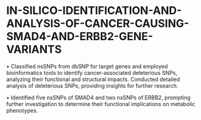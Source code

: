 # IN-SILICO-IDENTIFICATION-AND-ANALYSIS-OF-CANCER-CAUSING-SMAD4-AND-ERBB2-GENE-VARIANTS

•	Classified nsSNPs from dbSNP for target genes and employed bioinformatics tools to identify cancer-associated deleterious SNPs, analyzing their functional and structural impacts. Conducted detailed analysis of deleterious SNPs, providing insights for further research.

•	Identified five nsSNPs of SMAD4 and two nsSNPs of ERBB2, prompting further investigation to determine their functional implications on metabolic phenotypes.
